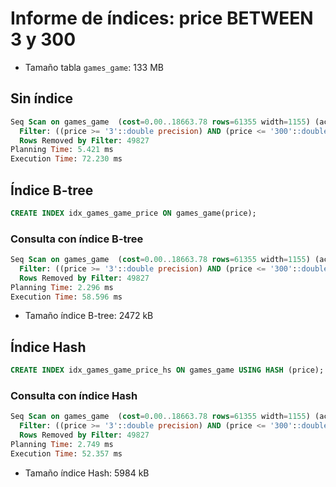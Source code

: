# Informe de índices: price BETWEEN 3 y 300

- Tamaño tabla `games_game`: 133 MB
## Sin índice
```sql
Seq Scan on games_game  (cost=0.00..18663.78 rows=61355 width=1155) (actual time=0.076..70.700 rows=61625 loops=1)
  Filter: ((price >= '3'::double precision) AND (price <= '300'::double precision))
  Rows Removed by Filter: 49827
Planning Time: 5.421 ms
Execution Time: 72.230 ms
```

## Índice B-tree
```sql
CREATE INDEX idx_games_game_price ON games_game(price);
```
### Consulta con índice B-tree
```sql
Seq Scan on games_game  (cost=0.00..18663.78 rows=61355 width=1155) (actual time=0.037..57.082 rows=61625 loops=1)
  Filter: ((price >= '3'::double precision) AND (price <= '300'::double precision))
  Rows Removed by Filter: 49827
Planning Time: 2.296 ms
Execution Time: 58.596 ms
```
- Tamaño índice B-tree: 2472 kB

## Índice Hash
```sql
CREATE INDEX idx_games_game_price_hs ON games_game USING HASH (price);
```
### Consulta con índice Hash
```sql
Seq Scan on games_game  (cost=0.00..18663.78 rows=61355 width=1155) (actual time=0.067..50.594 rows=61625 loops=1)
  Filter: ((price >= '3'::double precision) AND (price <= '300'::double precision))
  Rows Removed by Filter: 49827
Planning Time: 2.749 ms
Execution Time: 52.357 ms
```
- Tamaño índice Hash: 5984 kB